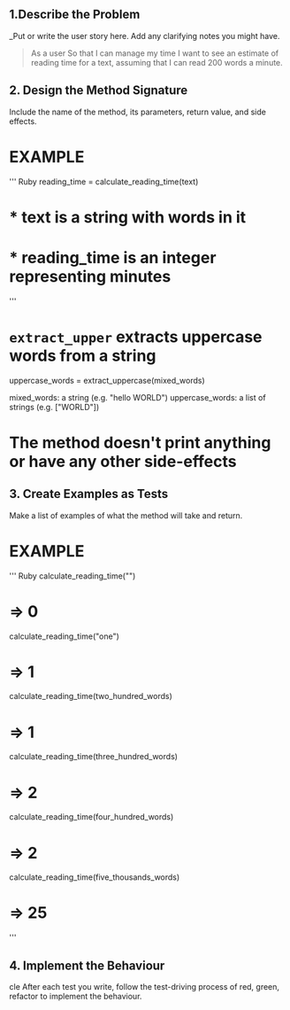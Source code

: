 ## 1.Describe the Problem

_Put or write the user story here. Add any clarifying notes you might have.

>As a user
>So that I can manage my time
>I want to see an estimate of reading time for a text,
> assuming that I can read 200 words a minute.

## 2. Design the Method Signature

Include the name of the method, its parameters, return value, and side effects.

# EXAMPLE
''' Ruby
reading_time = calculate_reading_time(text)
# * text is a string with words in it
# * reading_time is an integer representing minutes
'''

# `extract_upper` extracts uppercase words from a string
uppercase_words = extract_uppercase(mixed_words)

mixed_words: a string (e.g. "hello WORLD")
uppercase_words: a list of strings (e.g. ["WORLD"])

# The method doesn't print anything or have any other side-effects

## 3. Create Examples as Tests

Make a list of examples of what the method will take and return.

# EXAMPLE


''' Ruby
calculate_reading_time("")
# => 0

calculate_reading_time("one")
# => 1

calculate_reading_time(two_hundred_words)
# => 1

calculate_reading_time(three_hundred_words)
# => 2

calculate_reading_time(four_hundred_words)
# => 2

calculate_reading_time(five_thousands_words)
# => 25
'''
## 4. Implement the Behaviour
cle
After each test you write, follow the test-driving process of red, green, refactor to implement the behaviour.